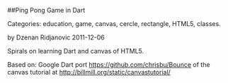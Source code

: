 
##Ping Pong Game in Dart

Categories: education, game, canvas, cercle, rectangle, HTML5, classes.

by Dzenan Ridjanovic
2011-12-06

Spirals on learning Dart and canvas of HTML5.

Based on:
Google Dart port 
https://github.com/chrisbu/Bounce
of the canvas tutorial at 
http://billmill.org/static/canvastutorial/


